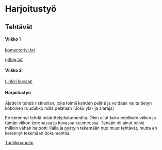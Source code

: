 # Harjoitustyö

## Tehtävät

#### Viikko 1

[komentorivi.txt](https://github.com/TatuSorjonen/ot-harjoitustyo/blob/main/laskarit/viikko1/komentorivi.txt)

[gitlog.txt](https://github.com/TatuSorjonen/ot-harjoitustyo/blob/main/laskarit/viikko1/gitlog.txt)





#### Viikko 2

[Linkki kuvaan](https://github.com/TatuSorjonen/ot-harjoitustyo/blob/main/laskarit/viikko2/Screenshot%20from%202022-03-29%2019-59-24.png)





#### Harjoitustyö

Ajattelin tehdä ristinollan, joka toimii kahden pelinä ja voidaan valita
tietyn kokoinen ruudukko millä pelataan (Joku ylä- ja alaraja)

En kerennyt tehdä määrittelydokumenttia. Olen ollut koko edellisen viikon ja tämän viikon koronassa ja kovassa kuumeessa. Tänään oli ainut päivä milloin vähän helpotti illalla ja pystyin tekemään nuo muut tehtävät, mutta en kerennyt tekemään dokumenttia.

[Tuntikirjanpito](https://github.com/TatuSorjonen/ot-harjoitustyo/blob/main/tuntikirjanpito.md)
